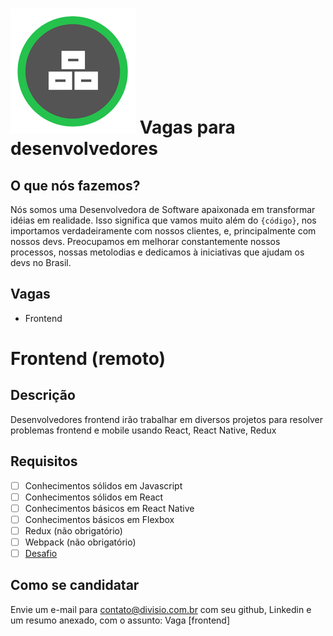 # ![Divisio](./logo.png) Vagas para desenvolvedores

## O que nós fazemos?
Nós somos uma Desenvolvedora de Software apaixonada em transformar idéias em realidade. 
Isso significa que vamos muito além do `{código}`, nos importamos verdadeiramente com nossos clientes, e, principalmente com nossos devs. Preocupamos em melhorar constantemente nossos processos, nossas metolodias e dedicamos à iniciativas que ajudam os devs no Brasil.



## Vagas
 - Frontend

# Frontend (remoto)
## Descrição
Desenvolvedores frontend irão trabalhar em diversos projetos para resolver problemas frontend e mobile usando React, React Native, Redux

 ## Requisitos
 - [ ] Conhecimentos sólidos em Javascript
 - [ ] Conhecimentos sólidos em React
 - [ ] Conhecimentos básicos em React Native
 - [ ] Conhecimentos básicos em Flexbox
 - [ ] Redux (não obrigatório)
 - [ ] Webpack (não obrigatório)
 - [ ] [Desafio](./challenges/frontend.md)

 ## Como se candidatar
 Envie um e-mail para contato@divisio.com.br com seu github, Linkedin e um resumo anexado, com o assunto: Vaga [frontend]
